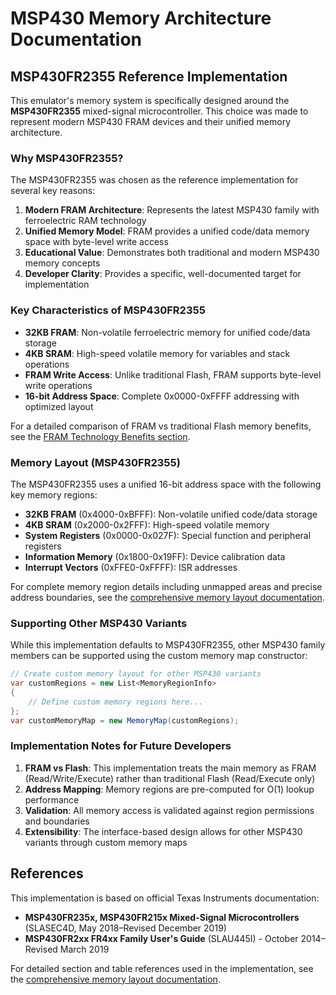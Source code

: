 # MSP430 Memory Architecture Documentation

## MSP430FR2355 Reference Implementation

This emulator's memory system is specifically designed around the **MSP430FR2355** mixed-signal microcontroller.
This choice was made to represent modern MSP430 FRAM devices and their unified memory architecture.

### Why MSP430FR2355?

The MSP430FR2355 was chosen as the reference implementation for several key reasons:

1. **Modern FRAM Architecture**: Represents the latest MSP430 family with ferroelectric RAM technology
2. **Unified Memory Model**: FRAM provides a unified code/data memory space with byte-level write access
3. **Educational Value**: Demonstrates both traditional and modern MSP430 memory concepts
4. **Developer Clarity**: Provides a specific, well-documented target for implementation

### Key Characteristics of MSP430FR2355

- **32KB FRAM**: Non-volatile ferroelectric memory for unified code/data storage
- **4KB SRAM**: High-speed volatile memory for variables and stack operations
- **FRAM Write Access**: Unlike traditional Flash, FRAM supports byte-level write operations
- **16-bit Address Space**: Complete 0x0000-0xFFFF addressing with optimized layout

For a detailed comparison of FRAM vs traditional Flash memory benefits, see the
[FRAM Technology Benefits section](diagrams/architecture/memory_layout.md#fram-technology-benefits).

### Memory Layout (MSP430FR2355)

The MSP430FR2355 uses a unified 16-bit address space with the following key memory regions:

- **32KB FRAM** (0x4000-0xBFFF): Non-volatile unified code/data storage
- **4KB SRAM** (0x2000-0x2FFF): High-speed volatile memory  
- **System Registers** (0x0000-0x027F): Special function and peripheral registers
- **Information Memory** (0x1800-0x19FF): Device calibration data
- **Interrupt Vectors** (0xFFE0-0xFFFF): ISR addresses

For complete memory region details including unmapped areas and precise address boundaries,
see the [comprehensive memory layout documentation](diagrams/architecture/memory_layout.md).

### Supporting Other MSP430 Variants

While this implementation defaults to MSP430FR2355, other MSP430 family members can be supported using the
custom memory map constructor:

```csharp
// Create custom memory layout for other MSP430 variants
var customRegions = new List<MemoryRegionInfo>
{
    // Define custom memory regions here...
};
var customMemoryMap = new MemoryMap(customRegions);
```

### Implementation Notes for Future Developers

1. **FRAM vs Flash**: This implementation treats the main memory as FRAM (Read/Write/Execute) rather than
   traditional Flash (Read/Execute only)
2. **Address Mapping**: Memory regions are pre-computed for O(1) lookup performance
3. **Validation**: All memory access is validated against region permissions and boundaries
4. **Extensibility**: The interface-based design allows for other MSP430 variants through custom memory maps

## References

This implementation is based on official Texas Instruments documentation:

- **MSP430FR235x, MSP430FR215x Mixed-Signal Microcontrollers** (SLASEC4D, May 2018–Revised December 2019)
- **MSP430FR2xx FR4xx Family User's Guide** (SLAU445I) - October 2014–Revised March 2019

For detailed section and table references used in the implementation, see the
[comprehensive memory layout documentation](diagrams/architecture/memory_layout.md#references).

